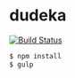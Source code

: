 # dudeka

[![Build Status](https://travis-ci.com/yandexdataschool/prj-c-dudeka.svg?token=vY2Pwd5AEuJajLT1stwj&branch=feature-adding-travis-support)](https://travis-ci.com/yandexdataschool/prj-c-dudeka)

```bash
$ npm install
$ gulp
```

